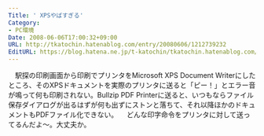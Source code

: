 ```yaml
---
Title: ' XPSやばすぎる'
Category:
- PC環境
Date: 2008-06-06T17:00:32+09:00
URL: http://tkatochin.hatenablog.com/entry/20080606/1212739232
EditURL: https://blog.hatena.ne.jp/t-katochin/tkatochin.hatenablog.com/atom/entry/6653586347154754745
---
```


　駅探の印刷画面から印刷でプリンタをMicrosoft XPS Document Writerにしたところ、そのXPSドキュメントを実際のプリンタに送ると「ピー！」とエラー音が鳴って何も印刷されない。Bullzip PDF Printerに送ると、いつもならファイル保存ダイアログが出るはずが何も出ずにストンと落ちて、それ以降ほかのドキュメントもPDFファイル化できない。
　どんな印字命令をプリンタに対して送ってるんだよ〜。大丈夫か。
